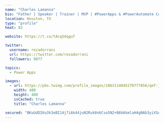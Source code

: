 ```yaml
---
name: "Charles Lamanna"
bio: "Father | Speaker | Trainer | MVP | #PowerApps & #PowerAutomate Community Super User | YouTuber Right-pointing triangle http://youtube.com/c/rezadorrani | Learn - Share - Clockwise rightwards and leftwards open circle arrows"
location: Houston, TX
type: "profile"
heat: 82

website: https://t.co/tAcqSdqguf

twitter:
  username: rezadorrani
  url: https://twitter.com/rezadorrani
  followers: 9077

topics:
  - Power Apps

images:
  - url: https://pbs.twimg.com/profile_images/1063114045270777856/qeT-jpWr_400x400.jpg
    width: 400
    height: 400
    isCached: true
    title: "Charles Lamanna"

secured: "BKuUdDIKu3k3eBI14j7iAk44juN2Ruk8n6Cso5N2+B6b6kmlaH4gNAb3yiXSAe9+fzk1bY9s479wiLPuRn5UDTLj6FxrD5tstCPujH8xTK/Dref/l8Vw9Jz842eWl1pW20fOswDoW3rnzHzFyfTO+DBKlrlRuztQ1KTLgKgVGif64yj64Xxg7m8qT/LSF5RK3ykdKh5kfqazaxl3j/4mNegasLeQjYo9NM2eooykF9FQjC5mMUfT6NnU8RaFcq5ipm7VmNBADKh98DU06BIBnXcSpusVB8H6x4G7a3D//98+0P8P0BQmfLbxDHYGgbeDUI+fRzJi3Mz/Ocr5YpPYoXQfRUNtARbPq0UkeKe2yUOkQbfZLD0aEKiLoUDgEDa+T54pyV13l2uYGoVLrXmJfA==;xFNofAbMPRzzrXmV8h4hjA=="
---
```


